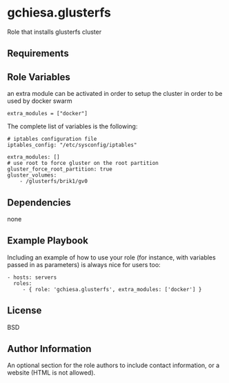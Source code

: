 gchiesa.glusterfs
=================

Role that installs glusterfs cluster

Requirements
------------


Role Variables
--------------

an extra module can be activated in order to setup the cluster in order to be used by docker swarm 

```
extra_modules = ["docker"]
```

The complete list of variables is the following:
```
# iptables configuration file
iptables_config: "/etc/sysconfig/iptables"

extra_modules: []
# use root to force gluster on the root partition
gluster_force_root_partition: true
gluster_volumes:
    - /glusterfs/brik1/gv0
```

Dependencies
------------

none 

Example Playbook
----------------

Including an example of how to use your role (for instance, with variables passed in as parameters) is always nice for users too:

    - hosts: servers
      roles:
         - { role: 'gchiesa.glusterfs', extra_modules: ['docker'] }

License
-------

BSD

Author Information
------------------

An optional section for the role authors to include contact information, or a website (HTML is not allowed).
